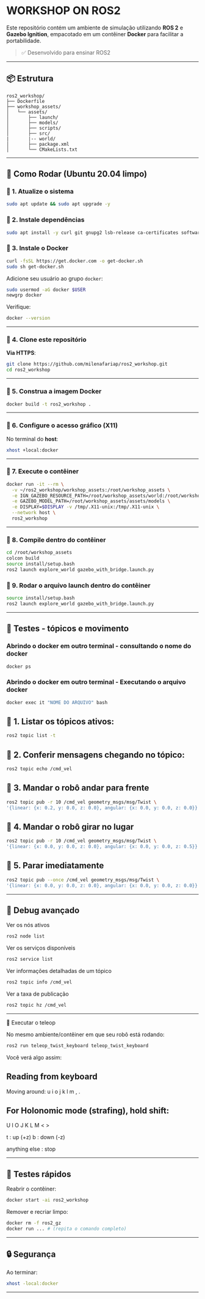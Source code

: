 # WORKSHOP ON ROS2

Este repositório contém um ambiente de simulação utilizando **ROS 2** e **Gazebo Ignition**, empacotado em um contêiner **Docker** para facilitar a portabilidade.

> ✅ Desenvolvido para ensinar ROS2

---

## 📦 Estrutura

```
ros2_workshop/
├── Dockerfile
├── workshop_assets/
│   └── assets/
│       ├── launch/
│       ├── models/
│       ├── scripts/
│       ├── src/
|       |-- world/
│       ├── package.xml
│       └── CMakeLists.txt
```

---

## 🚀 Como Rodar (Ubuntu 20.04 limpo)

### 👣 1. Atualize o sistema

```bash
sudo apt update && sudo apt upgrade -y
```

### 👣 2. Instale dependências

```bash
sudo apt install -y curl git gnupg2 lsb-release ca-certificates software-properties-common
```

### 👣 3. Instale o Docker

```bash
curl -fsSL https://get.docker.com -o get-docker.sh
sudo sh get-docker.sh
```

Adicione seu usuário ao grupo `docker`:

```bash
sudo usermod -aG docker $USER
newgrp docker
```

Verifique:

```bash
docker --version
```

---

### 👣 4. Clone este repositório

**Via HTTPS**:

```bash
git clone https://github.com/milenafariap/ros2_workshop.git
cd ros2_workshop
```

---

### 👣 5. Construa a imagem Docker

```bash
docker build -t ros2_workshop .
```

---

### 👣 6. Configure o acesso gráfico (X11)

No terminal do **host**:

```bash
xhost +local:docker
```

---

### 👣 7. Execute o contêiner

```bash
docker run -it --rm \
  -v ~/ros2_workshop/workshop_assets:/root/workshop_assets \
  -e IGN_GAZEBO_RESOURCE_PATH=/root/workshop_assets/world:/root/workshop_assets/assets/sdf_world \
  -e GAZEBO_MODEL_PATH=/root/workshop_assets/assets/models \
  -e DISPLAY=$DISPLAY -v /tmp/.X11-unix:/tmp/.X11-unix \
  --network host \
  ros2_workshop
```

---

### 👣 8. Compile dentro do contêiner

```bash
cd /root/workshop_assets
colcon build
source install/setup.bash
ros2 launch explore_world gazebo_with_bridge.launch.py
```
### 👣 9. Rodar o arquivo launch dentro do contêiner

```bash
source install/setup.bash
ros2 launch explore_world gazebo_with_bridge.launch.py
```

---

## 🤖 Testes - tópicos e movimento

### Abrindo o docker em outro terminal - consultando o nome do docker

```bash
docker ps
```

### Abrindo o docker em outro terminal - Executando o arquivo docker

```bash
docker exec it "NOME DO ARQUIVO" bash
```

## 👣 1. Listar os tópicos ativos:

```bash
ros2 topic list -t
```

## 👣 2. Conferir mensagens chegando no tópico:

```bash
ros2 topic echo /cmd_vel
```

## 👣 3. Mandar o robô andar para frente

```bash
ros2 topic pub -r 10 /cmd_vel geometry_msgs/msg/Twist \
'{linear: {x: 0.2, y: 0.0, z: 0.0}, angular: {x: 0.0, y: 0.0, z: 0.0}}'
```

## 👣 4. Mandar o robô girar no lugar

```bash
ros2 topic pub -r 10 /cmd_vel geometry_msgs/msg/Twist \
'{linear: {x: 0.0, y: 0.0, z: 0.0}, angular: {x: 0.0, y: 0.0, z: 0.5}}'
```

## 👣 5. Parar imediatamente

```bash
ros2 topic pub --once /cmd_vel geometry_msgs/msg/Twist \
'{linear: {x: 0.0, y: 0.0, z: 0.0}, angular: {x: 0.0, y: 0.0, z: 0.0}}'
```
---

## 🔎 Debug avançado

Ver os nós ativos

```bash
ros2 node list
```

Ver os serviços disponíveis

```bash
ros2 service list
```

Ver informações detalhadas de um tópico

```bash
ros2 topic info /cmd_vel
```

Ver a taxa de publicação

```bash
ros2 topic hz /cmd_vel
```
---

🚀 Executar o teleop

No mesmo ambiente/contêiner em que seu robô está rodando:

```bash
ros2 run teleop_twist_keyboard teleop_twist_keyboard
```

Você verá algo assim:

Reading from keyboard
---------------------------
Moving around:
   u    i    o
   j    k    l
   m    ,    .

For Holonomic mode (strafing), hold shift:
---------------------------
   U    I    O
   J    K    L
   M    <    >

t : up (+z)
b : down (-z)

anything else : stop



---

## 🧪 Testes rápidos

Reabrir o contêiner:

```bash
docker start -ai ros2_workshop
```

Remover e recriar limpo:

```bash
docker rm -f ros2_gz
docker run ... # (repita o comando completo)
```

---

## 🔒 Segurança

Ao terminar:

```bash
xhost -local:docker
```

---
